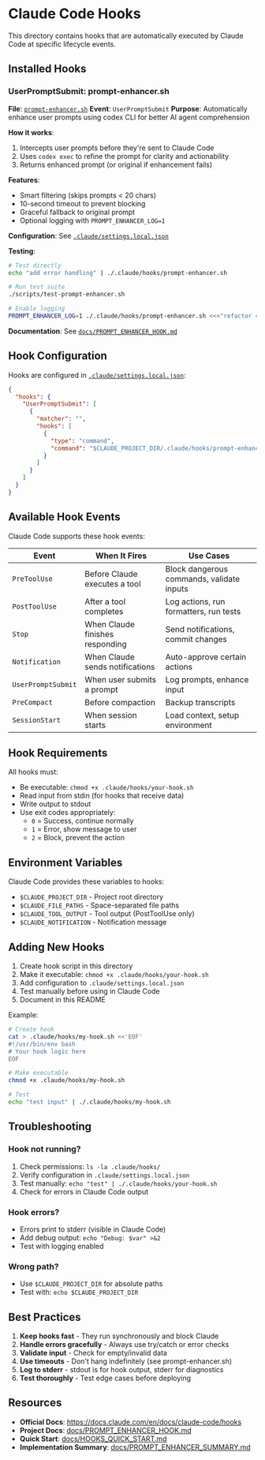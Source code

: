 # Claude Code Hooks

This directory contains hooks that are automatically executed by Claude Code at specific lifecycle events.

## Installed Hooks

### UserPromptSubmit: prompt-enhancer.sh

**File**: [`prompt-enhancer.sh`](./prompt-enhancer.sh)
**Event**: `UserPromptSubmit`
**Purpose**: Automatically enhance user prompts using codex CLI for better AI agent comprehension

**How it works**:
1. Intercepts user prompts before they're sent to Claude Code
2. Uses `codex exec` to refine the prompt for clarity and actionability
3. Returns enhanced prompt (or original if enhancement fails)

**Features**:
- Smart filtering (skips prompts < 20 chars)
- 10-second timeout to prevent blocking
- Graceful fallback to original prompt
- Optional logging with `PROMPT_ENHANCER_LOG=1`

**Configuration**: See [`.claude/settings.local.json`](../settings.local.json)

**Testing**:
```bash
# Test directly
echo "add error handling" | ./.claude/hooks/prompt-enhancer.sh

# Run test suite
./scripts/test-prompt-enhancer.sh

# Enable logging
PROMPT_ENHANCER_LOG=1 ./.claude/hooks/prompt-enhancer.sh <<<"refactor code"
```

**Documentation**: See [`docs/PROMPT_ENHANCER_HOOK.md`](../../docs/PROMPT_ENHANCER_HOOK.md)

## Hook Configuration

Hooks are configured in [`.claude/settings.local.json`](../settings.local.json):

```json
{
  "hooks": {
    "UserPromptSubmit": [
      {
        "matcher": "",
        "hooks": [
          {
            "type": "command",
            "command": "$CLAUDE_PROJECT_DIR/.claude/hooks/prompt-enhancer.sh"
          }
        ]
      }
    ]
  }
}
```

## Available Hook Events

Claude Code supports these hook events:

| Event | When It Fires | Use Cases |
|-------|---------------|-----------|
| `PreToolUse` | Before Claude executes a tool | Block dangerous commands, validate inputs |
| `PostToolUse` | After a tool completes | Log actions, run formatters, run tests |
| `Stop` | When Claude finishes responding | Send notifications, commit changes |
| `Notification` | When Claude sends notifications | Auto-approve certain actions |
| `UserPromptSubmit` | When user submits a prompt | Log prompts, enhance input |
| `PreCompact` | Before compaction | Backup transcripts |
| `SessionStart` | When session starts | Load context, setup environment |

## Hook Requirements

All hooks must:
- Be executable: `chmod +x .claude/hooks/your-hook.sh`
- Read input from stdin (for hooks that receive data)
- Write output to stdout
- Use exit codes appropriately:
  - `0` = Success, continue normally
  - `1` = Error, show message to user
  - `2` = Block, prevent the action

## Environment Variables

Claude Code provides these variables to hooks:

- `$CLAUDE_PROJECT_DIR` - Project root directory
- `$CLAUDE_FILE_PATHS` - Space-separated file paths
- `$CLAUDE_TOOL_OUTPUT` - Tool output (PostToolUse only)
- `$CLAUDE_NOTIFICATION` - Notification message

## Adding New Hooks

1. Create hook script in this directory
2. Make it executable: `chmod +x .claude/hooks/your-hook.sh`
3. Add configuration to `.claude/settings.local.json`
4. Test manually before using in Claude Code
5. Document in this README

Example:
```bash
# Create hook
cat > .claude/hooks/my-hook.sh <<'EOF'
#!/usr/bin/env bash
# Your hook logic here
EOF

# Make executable
chmod +x .claude/hooks/my-hook.sh

# Test
echo "test input" | ./.claude/hooks/my-hook.sh
```

## Troubleshooting

### Hook not running?
1. Check permissions: `ls -la .claude/hooks/`
2. Verify configuration in `.claude/settings.local.json`
3. Test manually: `echo "test" | ./.claude/hooks/your-hook.sh`
4. Check for errors in Claude Code output

### Hook errors?
- Errors print to stderr (visible in Claude Code)
- Add debug output: `echo "Debug: $var" >&2`
- Test with logging enabled

### Wrong path?
- Use `$CLAUDE_PROJECT_DIR` for absolute paths
- Test with: `echo $CLAUDE_PROJECT_DIR`

## Best Practices

1. **Keep hooks fast** - They run synchronously and block Claude
2. **Handle errors gracefully** - Always use try/catch or error checks
3. **Validate input** - Check for empty/invalid data
4. **Use timeouts** - Don't hang indefinitely (see prompt-enhancer.sh)
5. **Log to stderr** - stdout is for hook output, stderr for diagnostics
6. **Test thoroughly** - Test edge cases before deploying

## Resources

- **Official Docs**: https://docs.claude.com/en/docs/claude-code/hooks
- **Project Docs**: [docs/PROMPT_ENHANCER_HOOK.md](../../docs/PROMPT_ENHANCER_HOOK.md)
- **Quick Start**: [docs/HOOKS_QUICK_START.md](../../docs/HOOKS_QUICK_START.md)
- **Implementation Summary**: [docs/PROMPT_ENHANCER_SUMMARY.md](../../docs/PROMPT_ENHANCER_SUMMARY.md)
